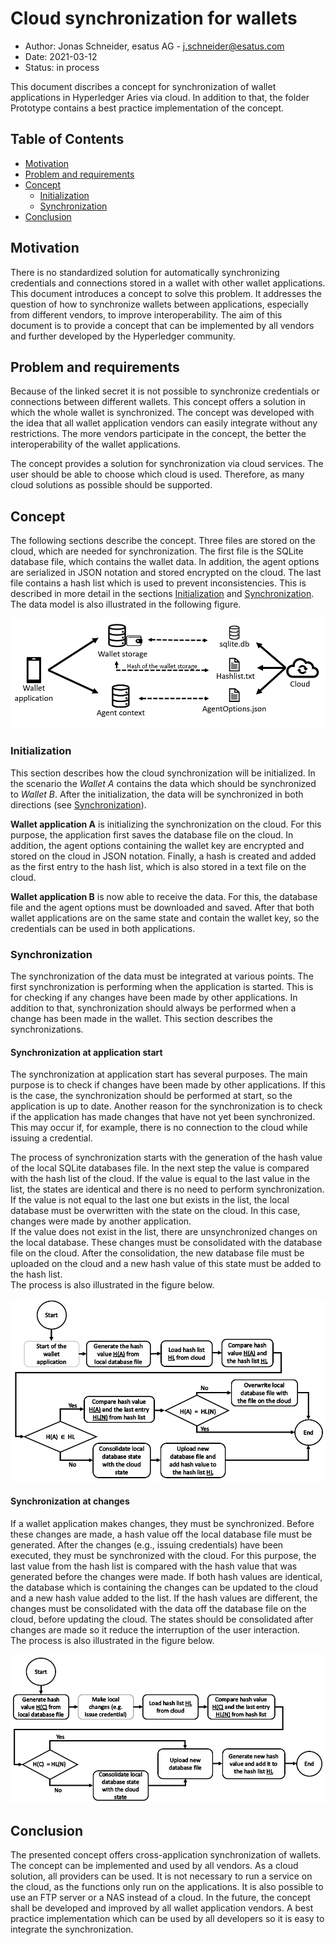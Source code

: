 # Cloud synchronization for wallets

- Author: Jonas Schneider, esatus AG - j.schneider@esatus.com
- Date: 2021-03-12
- Status: in process

This document discribes a concept for synchronization of wallet applications in Hyperledger Aries via cloud. In addition to that, the folder Prototype contains a best practice implementation of the concept.

## Table of Contents <!-- omit in toc -->

- [Motivation](#motivation)
- [Problem and requirements](#problem-and-requirements)
- [Concept](#concept)
  - [Initialization](#initialization)
  - [Synchronization](#synchronization)
- [Conclusion](#conclusion)

## Motivation

There is no standardized solution for automatically synchronizing credentials and connections stored in a wallet with other wallet applications. This document introduces a concept to solve this problem. It addresses the question of how to synchronize wallets between applications, especially from different vendors, to improve interoperability. The aim of this document is to provide a concept that can be implemented by all vendors and further developed by the Hyperledger community.

## Problem and requirements

Because of the linked secret it is not possible to synchronize credentials or connections between different wallets. This concept offers a solution in which the whole wallet is synchronized. The concept was developed with the idea that all wallet application vendors can easily integrate without any restrictions. The more vendors participate in the concept, the better the interoperability of the wallet applications.

The concept provides a solution for synchronization via cloud services. The user should be able to choose which cloud is used. Therefore, as many cloud solutions as possible should be supported.

## Concept

The following sections describe the concept. Three files are stored on the cloud, which are needed for synchronization. The first file is the SQLite database file, which contains the wallet data. In addition, the agent options are serialized in JSON notation and stored encrypted on the cloud. The last file contains a hash list which is used to prevent inconsistencies. This is described in more detail in the sections [Initialization](#initialization) and [Synchronization](#synchronization).\
The data model is also illustrated in the following figure.

![Data model](https://github.com/esatus/Hyperledger_Wallet_Synchronisation/blob/main/img/Data_on_cloud.PNG "Data model")

### Initialization

This section describes how the cloud synchronization will be initialized. In the scenario the *Wallet A* contains the data which should be synchronized to *Wallet B*. After the initialization, the data will be synchronized in both directions (see [Synchronization](#synchronization)).

**Wallet application A** is initializing the synchronization on the cloud. For this purpose, the application first saves the database file on the cloud. In addition, the agent options containing the wallet key are encrypted and stored on the cloud in JSON notation. Finally, a hash is created and added as the first entry to the hash list, which is also stored in a text file on the cloud.

**Wallet application B** is now able to receive the data. For this, the database file and the agent options must be downloaded and saved. After that both wallet applications are on the same state and contain the wallet key, so the credentials can be used in both applications.

### Synchronization

The synchronization of the data must be integrated at various points. The first synchronization is performing when the application is started. This is for checking if any changes have been made by other applications. In addition to that, synchronization should always be performed when a change has been made in the wallet. This section describes the synchronizations.

#### Synchronization at application start

The synchronization at application start has several purposes. The main purpose is to check if changes have been made by other applications. If this is the case, the synchronization should be performed at start, so the application is up to date. Another reason for the synchronization is to check if the application has made changes that have not yet been synchronized. This may occur if, for example, there is no connection to the cloud while issuing a credential.

The process of synchronization starts with the generation of the hash value of the local SQLite databases file. In the next step the value is compared with the hash list of the cloud. If the value is equal to the last value in the list, the states are identical and there is no need to perform synchronization. If the value is not equal to the last one but exists in the list, the local database must be overwritten with the state on the cloud. In this case, changes were made by another application.\
If the value does not exist in the list, there are unsynchronized changes on the local database. These changes must be consolidated with the database file on the cloud. After the consolidation, the new database file must be uploaded on the cloud and a new hash value of this state must be added to the hash list.\
The process is also illustrated in the figure below.

![Synchronization process](https://github.com/esatus/Hyperledger_Wallet_Synchronisation/blob/main/img/Sync_at_Start.PNG "Synchronization process")

#### Synchronization at changes

If a wallet application makes changes, they must be synchronized. Before these changes are made, a hash value off the local database file must be generated. After the changes (e.g., issuing credentials) have been executed, they must be synchronized with the cloud. For this purpose, the last value from the hash list is compared with the hash value that was generated before the changes were made. If both hash values are identical, the database which is containing the changes can be updated to the cloud and a new hash value added to the list. If the hash values are different, the changes must be consolidated with the data off the database file on the cloud, before updating the cloud. The states should be consolidated after changes are made so it reduce the interruption of the user interaction.\
The process is also illustrated in the figure below.

![Synchronization process](https://github.com/esatus/Hyperledger_Wallet_Synchronisation/blob/main/img/Sync_at_changes.PNG "Synchronization process")

## Conclusion

The presented concept offers cross-application synchronization of wallets. The concept can be implemented and used by all vendors. As a cloud solution, all providers can be used. It is not necessary to run a service on the cloud, as the functions only run on the applications. It is also possible to use an FTP server or a NAS instead of a cloud. In the future, the concept shall be developed and improved by all wallet application vendors. A best practice implementation which can be used by all developers so it is easy to integrate the synchronization.
